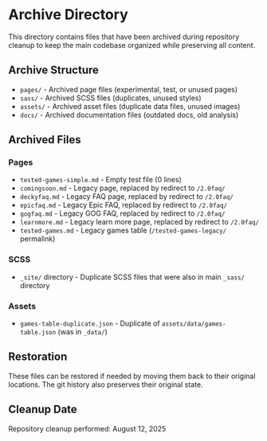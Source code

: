 # Archive Directory

This directory contains files that have been archived during repository cleanup to keep the main codebase organized while preserving all content.

## Archive Structure

- `pages/` - Archived page files (experimental, test, or unused pages)
- `sass/` - Archived SCSS files (duplicates, unused styles)  
- `assets/` - Archived asset files (duplicate data files, unused images)
- `docs/` - Archived documentation files (outdated docs, old analysis)

## Archived Files

### Pages
- `tested-games-simple.md` - Empty test file (0 lines)
- `comingsoon.md` - Legacy page, replaced by redirect to `/2.0faq/`
- `deckyfaq.md` - Legacy FAQ page, replaced by redirect to `/2.0faq/`
- `epicfaq.md` - Legacy Epic FAQ, replaced by redirect to `/2.0faq/`
- `gogfaq.md` - Legacy GOG FAQ, replaced by redirect to `/2.0faq/`
- `learnmore.md` - Legacy learn more page, replaced by redirect to `/2.0faq/`
- `tested-games.md` - Legacy games table (`/tested-games-legacy/` permalink)

### SCSS  
- `_site/` directory - Duplicate SCSS files that were also in main `_sass/` directory

### Assets
- `games-table-duplicate.json` - Duplicate of `assets/data/games-table.json` (was in `_data/`)

## Restoration

These files can be restored if needed by moving them back to their original locations. The git history also preserves their original state.

## Cleanup Date
Repository cleanup performed: August 12, 2025